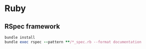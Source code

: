 # Ruby
## RSpec framework
```ruby
bundle install
bundle exec rspec --pattern **/*_spec.rb --format documentation
```